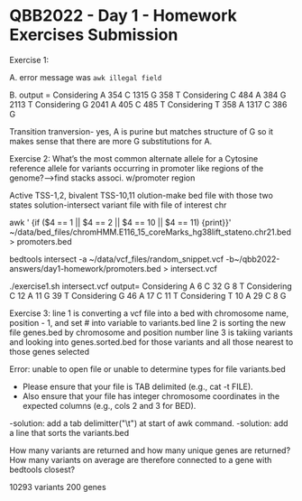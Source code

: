# QBB2022 - Day 1 - Homework Exercises Submission
Exercise 1:

A. error message was `awk illegal field`

B. output = 
Considering  A
 354 C
1315 G
 358 T
Considering  C
 484 A
 384 G
2113 T
Considering  G
2041 A
 405 C
 485 T
Considering  T
 358 A
1317 C
 386 G
 
Transition tranversion- yes, A is purine but matches structure of G so it makes sense that there are more G substitutions for A. 

Exercise 2:
What’s the most common alternate allele for a Cytosine reference allele for variants occurring in promoter like regions of the genome?-->find stacks associ. w/promoter region

Active TSS-1,2, bivalent TSS-10,11
 olution-make bed file with those two states
solution-intersect variant file with file of interest chr

awk ' {if ($4 == 1 || $4 == 2 || $4 == 10 || $4 == 11) {print}}'  ~/data/bed_files/chromHMM.E116_15_coreMarks_hg38lift_stateno.chr21.bed > promoters.bed

 bedtools intersect -a ~/data/vcf_files/random_snippet.vcf -b~/qbb2022-answers/day1-homework/promoters.bed > intersect.vcf

./exercise1.sh intersect.vcf
output=
Considering  A
   6 C
  32 G
   8 T
Considering  C
  12 A
  11 G
  39 T
Considering  G
  46 A
  17 C
  11 T
Considering  T
  10 A
  29 C
   8 G


Exercise 3:
line 1 is converting a vcf file into a bed with chromosome name, position - 1, and set # into variable to variants.bed
line 2 is sorting the new file genes.bed by chromosome and position number
line 3 is takiing variants and looking into genes.sorted.bed for those variants and all those nearest to those genes selected

Error: 
unable to open file or unable to determine types for file variants.bed

- Please ensure that your file is TAB delimited (e.g., cat -t FILE).
- Also ensure that your file has integer chromosome coordinates in the 
  expected columns (e.g., cols 2 and 3 for BED).
  
-solution: add a tab delimitter("\t") at start of awk command.
-solution: add a line that sorts the variants.bed 
  
How many variants are returned and how many unique genes are returned? How many variants on average are therefore connected to a gene with bedtools closest?

10293 variants
200 genes
